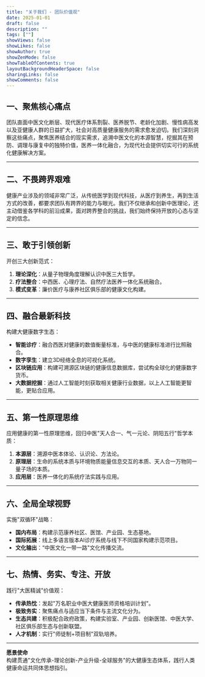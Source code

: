 ```yaml
---
title: "关于我们 - 团队价值观"
date: 2025-01-01
draft: false
description: ""
tags: [""]
showViews: false
showLikes: false
showAuthor: true
showZenMode: false
showTableOfContents: true
layoutBackgroundHeaderSpace: false
sharingLinks: false
showComments: false
---
```




## 一、聚焦核心痛点

团队直面中医文化断层、现代医疗体系割裂、医养脱节、老龄化加剧、慢性病高发以及亚健康人群的日益扩大，社会对高质量健康服务的需求愈发迫切。我们深刻洞察这些痛点，聚焦医养结合的现实需求，追溯中医文化的本源智慧，挖掘其在预防、调理与康复中的独特价值，医养一体化融合，为现代社会提供切实可行的系统化健康解决方案。

---

## 二、不畏跨界艰难
健康产业涉及的领域非常广泛，从传统医学到现代科技，从医疗到养生，再到生活方式的改善，都要求团队有跨界的能力与眼光。我们不仅继承和创新中医理论，还主动借鉴各学科的前沿成果，面对跨界整合的挑战，我们始终保持开放的心态与坚定的信念。

---

## 三、敢于引领创新
开创三大创新范式：  
1. **理论深化**：从量子物理角度理解认识中医三大哲学。
2. **疗法整合**：中西医、心理疗法、自然疗法医养一体化系统融合。
3. **模式变革**：廉价医疗与康养社区俱乐部的健康文化构建。

---

## 四、融合最新科技
构建大健康数字生态：  
- **智能诊疗**：融合西医对健康的数值衡量标准，与中医的健康标准进行比照融合。 
- **数字孪生**：建立3D经络全息的可视化系统。
- **区块链应用**：构建可溯源区块链的健康信息数据库，尝试构全球化的健康数字货币。
- **大数据挖掘**：通过人工智能时刻获取相关健康行业数据，以上人工智能更智能，更贴合应用。

---

## 五、第一性原理思维
应用健康的第一性原理思维，回归中医"天人合一、气一元论、阴阳五行"哲学本质：  
1. **本源层**：溯源中医本体论、认识论、方法论。 
2. **原理层**：生命的系统本质与环境物质能量信息交互的本质、天人合一万物同一量子场的本质。
3. **应用层**：医养一体化的系统疗法实践与应用。

---

## 六、全局全球视野
实施"双循环"战略：  
- **国内布局**：构建示范康养社区、医馆、产业园、生态基地。
- **国际拓展**：线上多语言版本AI诊疗系统与线下不同国家构建示范项目。
- **文化输出**：“中医文化一带一路"文化传播交流。

---

## 七、热情、务实、专注、开放
践行"大医精诚"价值观：  
- **传承热忱**：发起"万名职业中医大健康医师资格培训计划"。
- **极致务实**：聚焦痛点与适应当下条件与主流文化分为。
- **生态共建**：积极配合政府政策，构建实验室、产业园、创新医馆、中医大学、社区俱乐部生态与创新联盟。
- **人才机制**：实行"师徒制+项目制"双轨培养。

---

**愿景使命**  
构建贯通"文化传承-理论创新-产业升级-全球服务"的大健康生态体系，践行人类健康命运共同体思想指引。